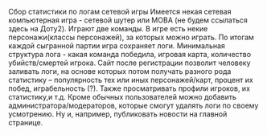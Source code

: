 Сбор статистики по логам сетевой игры
Имеется некая сетевая компьютерная игра - сетевой шутер или MOBA (не будем ссылаться здесь на Доту2). 
Играют две команды.
В игре есть некие персонажи(классы персонажей), за которых можно играть.
По итогам каждой сыгранной партии игра сохраняет логи.
Минимальная структура лога - какая команда победила, игровая карта, количество убийств/смертей игрока.
Сайт после регистрации позволит человеку заливать логи, на основе которых потом получать разного рода статистику – популярность тех или иных персонажей/карт, процент их побед, играбельность (?). Также просматривать профили игроков, их статистику,и т.д.
Кроме обычных пользователей можно добавить администратора/модераторов, которые смогут удалять логи по своему усмотрению. Ну и, например, публиковать новости на главной странице.